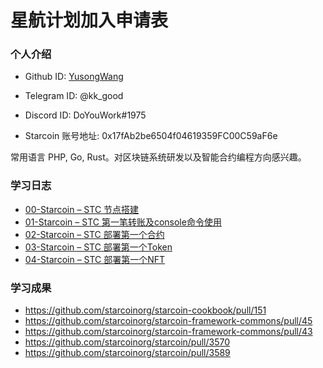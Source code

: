 

# 星航计划加入申请表

### 个人介绍

* Github ID: [YusongWang](https://github.com/YusongWang)

* Telegram ID: @kk_good

* Discord ID: DoYouWork#1975

* Starcoin 账号地址: 0x17fAb2be6504f04619359FC00C59aF6e


常用语言 PHP, Go, Rust。对区块链系统研发以及智能合约编程方向感兴趣。

### 学习日志
  - [00-Starcoin – STC 节点搭建](https://www.wangyusong.com/2022/07/24/00-starcoin-stc-%e8%8a%82%e7%82%b9%e6%90%ad%e5%bb%ba/)
  - [01-Starcoin – STC 第一笔转账及console命令使用](https://www.wangyusong.com/2022/07/24/01-starcoin-stc-%e7%ac%ac%e4%b8%80%e7%ac%94%e8%bd%ac%e8%b4%a6%e5%8f%8aconsole%e5%91%bd%e4%bb%a4%e4%bd%bf%e7%94%a8/)
  - [02-Starcoin – STC 部署第一个合约](https://www.wangyusong.com/2022/07/24/02-starcoin-stc-%e9%83%a8%e7%bd%b2%e7%ac%ac%e4%b8%80%e4%b8%aa%e5%90%88%e7%ba%a6/)
  - [03-Starcoin – STC 部署第一个Token](https://www.wangyusong.com/2022/07/30/03-starcoin-stc-%e9%83%a8%e7%bd%b2%e7%ac%ac%e4%b8%80%e4%b8%aatoken/)
  - [04-Starcoin – STC 部署第一个NFT](https://www.wangyusong.com/2022/07/30/04-starcoin-stc-%e9%83%a8%e7%bd%b2%e7%ac%ac%e4%b8%80%e4%b8%aanft/)
  
### 学习成果
  - https://github.com/starcoinorg/starcoin-cookbook/pull/151
  - https://github.com/starcoinorg/starcoin-framework-commons/pull/45
  - https://github.com/starcoinorg/starcoin-framework-commons/pull/43
  - https://github.com/starcoinorg/starcoin/pull/3570
  - https://github.com/starcoinorg/starcoin/pull/3589

  
